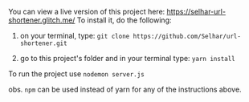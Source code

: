 You can view a live version of this project here: https://selhar-url-shortener.glitch.me/
To install it, do the following:

1. on your terminal, type: `git clone https://github.com/Selhar/url-shortener.git`

2. go to this project's folder and in your terminal type: `yarn install`

To run the project use `nodemon server.js`

obs. `npm` can be used instead of yarn for any of the instructions above.